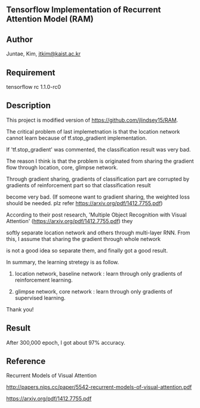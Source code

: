 ## Tensorflow Implementation of Recurrent Attention Model (RAM)


## Author

Juntae, Kim, jtkim@kaist.ac.kr

## Requirement

tensorflow rc 1.1.0-rc0

## Description

This project is modified version of https://github.com/jlindsey15/RAM.

The critical problem of last implemetnation is that the location network cannot learn because of tf.stop_gradient implementation. 

If 'tf.stop_gradient' was commented, the classification result was very bad.

The reason I think is that the problem is originated from sharing the gradient flow through location, core, glimpse network.

Through gradient sharing, gradients of classification part are corrupted by gradients of reinforcement part so that classification result 

become very bad. (If someone want to gradient sharing, the weighted loss should be needed. plz refer https://arxiv.org/pdf/1412.7755.pdf)

According to their post research, 'Multiple Object Recognition with Visual Attention' (https://arxiv.org/pdf/1412.7755.pdf) they 

softly separate location network and others through multi-layer RNN. From this, I assume that sharing the gradient through whole network 

is not a good idea so separate them, and finally got a good result. 

In summary, the learning stretegy is as follow. 

1. location network, baseline network : learn through only gradients of reinforcement learning.

2. glimpse network, core network : learn through only gradients of supervised learning.

Thank you!

## Result

After 300,000 epoch, I got about 97% accuracy.

## Reference

Recurrent Models of Visual Attention

http://papers.nips.cc/paper/5542-recurrent-models-of-visual-attention.pdf

https://arxiv.org/pdf/1412.7755.pdf
